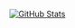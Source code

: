 [![GitHub Stats](https://github-readme-stats.vercel.app/api?username=AzFyXi)](https://github.com/anuraghazra/github-readme-stats)
